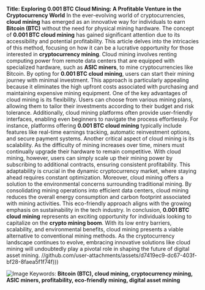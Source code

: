 **Title: Exploring 0.001 BTC Cloud Mining: A Profitable Venture in the Cryptocurrency World**
In the ever-evolving world of cryptocurrencies, **cloud mining** has emerged as an innovative way for individuals to earn **Bitcoin (BTC)** without the need for physical mining hardware. The concept of **0.001 BTC cloud mining** has gained significant attention due to its accessibility and potential profitability. This article delves into the intricacies of this method, focusing on how it can be a lucrative opportunity for those interested in **cryptocurrency mining**.
Cloud mining involves renting computing power from remote data centers that are equipped with specialized hardware, such as **ASIC miners**, to mine cryptocurrencies like Bitcoin. By opting for **0.001 BTC cloud mining**, users can start their mining journey with minimal investment. This approach is particularly appealing because it eliminates the high upfront costs associated with purchasing and maintaining expensive mining equipment.
One of the key advantages of cloud mining is its flexibility. Users can choose from various mining plans, allowing them to tailor their investments according to their budget and risk tolerance. Additionally, cloud mining platforms often provide user-friendly interfaces, enabling even beginners to navigate the process effortlessly. For instance, platforms offering **0.001 BTC cloud mining** typically include features like real-time earnings tracking, automatic reinvestment options, and secure payment systems.
Another critical aspect of cloud mining is its scalability. As the difficulty of mining increases over time, miners must continually upgrade their hardware to remain competitive. With cloud mining, however, users can simply scale up their mining power by subscribing to additional contracts, ensuring consistent profitability. This adaptability is crucial in the dynamic cryptocurrency market, where staying ahead requires constant optimization.
Moreover, cloud mining offers a solution to the environmental concerns surrounding traditional mining. By consolidating mining operations into efficient data centers, cloud mining reduces the overall energy consumption and carbon footprint associated with mining activities. This eco-friendly approach aligns with the growing emphasis on sustainability in the tech industry.
In conclusion, **0.001 BTC cloud mining** represents an exciting opportunity for individuals looking to capitalize on the **crypto mining boom**. With its low entry barriers, scalability, and environmental benefits, cloud mining presents a viable alternative to conventional mining methods. As the cryptocurrency landscape continues to evolve, embracing innovative solutions like cloud mining will undoubtedly play a pivotal role in shaping the future of digital asset mining. 
 //github.com/user-attachments/assets/d7419ec9-dc67-403f-bf28-8faea5f1f74f)))

![Image](https://github.com/user-attachments/assets/d7419ec9-dc67-403f-bf28-8faea5f1f74f)
Keywords: **Bitcoin (BTC), cloud mining, cryptocurrency mining, ASIC miners, profitability, eco-friendly mining, digital asset mining**
